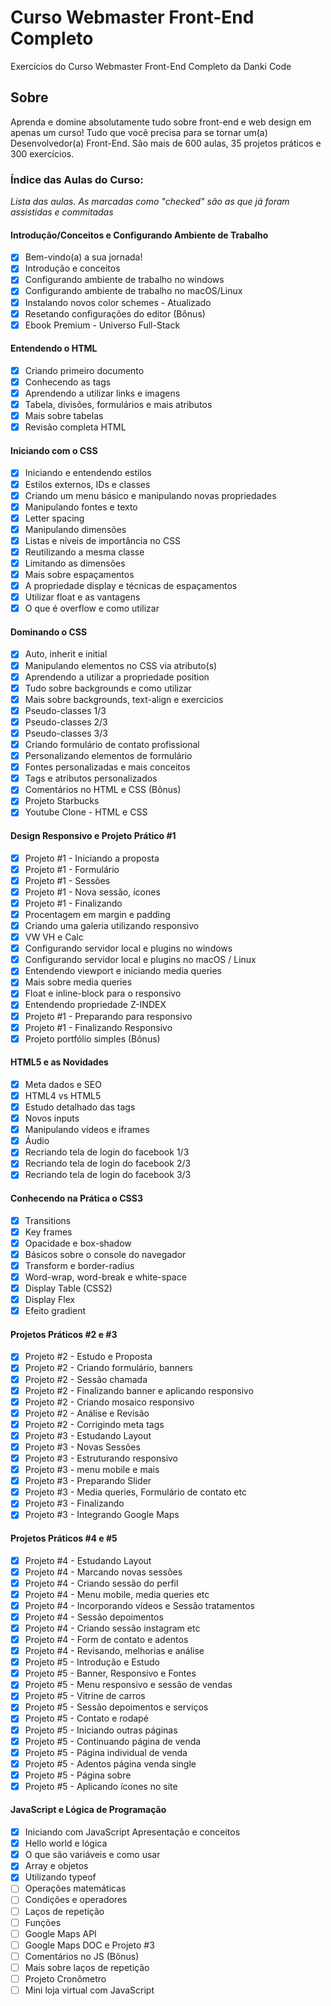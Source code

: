 # Curso Webmaster Front-End Completo
Exercícios do Curso Webmaster Front-End Completo da Danki Code

## Sobre

Aprenda e domine absolutamente tudo sobre front-end e web design em apenas um curso! Tudo que você precisa para se tornar um(a) Desenvolvedor(a) Front-End. São mais de 600 aulas, 35 projetos práticos e 300 exercícios.

### Índice das Aulas do Curso:
<p><em>Lista das aulas. As marcadas como "checked" são as que já foram assistidas e commitadas</em></p>

#### Introdução/Conceitos e Configurando Ambiente de Trabalho
- [x] Bem-vindo(a) a sua jornada!
- [x] Introdução e conceitos
- [x] Configurando ambiente de trabalho no windows
- [x] Configurando ambiente de trabalho no macOS/Linux
- [x] Instalando novos color schemes - Atualizado
- [x] Resetando configurações do editor (Bônus)
- [x] Ebook Premium - Universo Full-Stack

#### Entendendo o HTML
- [x] Criando primeiro documento
- [x] Conhecendo as tags
- [x] Aprendendo a utilizar links e imagens
- [x] Tabela, divisões, formulários e mais atributos
- [x] Mais sobre tabelas
- [x] Revisão completa HTML

#### Iniciando com o CSS
- [x] Iniciando e entendendo estilos
- [x] Estilos externos, IDs e classes
- [x] Criando um menu básico e manipulando novas propriedades
- [x] Manipulando fontes e texto
- [x] Letter spacing
- [x] Manipulando dimensões
- [x] Listas e níveis de importância no CSS
- [x] Reutilizando a mesma classe
- [x] Limitando as dimensões
- [x] Mais sobre espaçamentos
- [x] A propriedade display e técnicas de espaçamentos
- [x] Utilizar float e as vantagens
- [x] O que é overflow e como utilizar

#### Dominando o CSS
- [x] Auto, inherit e initial
- [x] Manipulando elementos no CSS via atributo(s)
- [x] Aprendendo a utilizar a propriedade position
- [x] Tudo sobre backgrounds e como utilizar
- [x] Mais sobre backgrounds, text-align e exercicios
- [x] Pseudo-classes 1/3
- [x] Pseudo-classes 2/3
- [x] Pseudo-classes 3/3
- [x] Criando formulário de contato profissional
- [x] Personalizando elementos de formulário
- [x] Fontes personalizadas e mais conceitos
- [x] Tags e atributos personalizados
- [x] Comentários no HTML e CSS (Bônus)
- [x] Projeto Starbucks
- [x] Youtube Clone - HTML e CSS

#### Design Responsivo e Projeto Prático #1
- [x] Projeto #1 - Iniciando a proposta
- [x] Projeto #1 - Formulário
- [x] Projeto #1 - Sessões
- [x] Projeto #1 - Nova sessão, ícones
- [x] Projeto #1 - Finalizando
- [x] Procentagem em margin e padding
- [x] Criando uma galeria utilizando responsivo
- [x] VW VH e Calc
- [x] Configurando servidor local e plugins no windows
- [x] Configurando servidor local e plugins no macOS / Linux
- [x] Entendendo viewport e iniciando media queries
- [x] Mais sobre media queries
- [x] Float e inline-block para o responsivo
- [x] Entendendo propriedade Z-INDEX
- [x] Projeto #1 - Preparando para responsivo
- [x] Projeto #1 - Finalizando Responsivo
- [x] Projeto portfólio simples (Bônus)

#### HTML5 e as Novidades
- [x] Meta dados e SEO
- [x] HTML4 vs HTML5
- [x] Estudo detalhado das tags
- [x] Novos inputs
- [x] Manipulando vídeos e iframes
- [x] Áudio
- [x] Recriando tela de login do facebook 1/3
- [x] Recriando tela de login do facebook 2/3
- [x] Recriando tela de login do facebook 3/3

#### Conhecendo na Prática o CSS3
- [x] Transitions
- [x] Key frames
- [x] Opacidade e box-shadow
- [x] Básicos sobre o console do navegador
- [x] Transform e border-radius
- [x] Word-wrap, word-break e white-space
- [x] Display Table (CSS2)
- [x] Display Flex
- [x] Efeito gradient

#### Projetos Práticos #2 e #3
- [x] Projeto #2 - Estudo e Proposta
- [x] Projeto #2 - Criando formulário, banners
- [x] Projeto #2 - Sessão chamada
- [x] Projeto #2 - Finalizando banner e aplicando responsivo
- [x] Projeto #2 - Criando mosaico responsivo
- [x] Projeto #2 - Análise e Revisão
- [x] Projeto #2 - Corrigindo meta tags
- [x] Projeto #3 - Estudando Layout
- [x] Projeto #3 - Novas Sessões
- [x] Projeto #3 - Estruturando responsivo
- [x] Projeto #3 - menu mobile e mais
- [x] Projeto #3 - Preparando Slider
- [x] Projeto #3 - Media queries, Formulário de contato etc
- [x] Projeto #3 - Finalizando
- [x] Projeto #3 - Integrando Google Maps

#### Projetos Práticos #4 e #5
- [x] Projeto #4 - Estudando Layout
- [x] Projeto #4 - Marcando novas sessões
- [x] Projeto #4 - Criando sessão do perfil
- [x] Projeto #4 - Menu mobile, media queries etc
- [x] Projeto #4 - Incorporando vídeos e Sessão tratamentos
- [x] Projeto #4 - Sessão depoimentos
- [x] Projeto #4 - Criando sessão instagram etc
- [x] Projeto #4 - Form de contato e adentos
- [x] Projeto #4 - Revisando, melhorias e análise
- [x] Projeto #5 - Introdução e Estudo
- [x] Projeto #5 - Banner, Responsivo e Fontes
- [x] Projeto #5 - Menu responsivo e sessão de vendas
- [x] Projeto #5 - Vitrine de carros
- [x] Projeto #5 - Sessão depoimentos e serviços
- [x] Projeto #5 - Contato e rodapé
- [x] Projeto #5 - Iniciando outras páginas
- [x] Projeto #5 - Continuando página de venda
- [x] Projeto #5 - Página individual de venda
- [x] Projeto #5 - Adentos página venda single
- [x] Projeto #5 - Página sobre
- [x] Projeto #5 - Aplicando ícones no site

#### JavaScript e Lógica de Programação
- [x] Iniciando com JavaScript  Apresentação e conceitos
- [x] Hello world e lógica
- [x] O que são variáveis e como usar
- [x] Array e objetos
- [x] Utilizando typeof
- [ ] Operações matemáticas
- [ ] Condições e operadores
- [ ] Laços de repetição
- [ ] Funções 
- [ ] Google Maps API
- [ ] Google Maps DOC e Projeto #3
- [ ] Comentários no JS (Bônus)
- [ ] Mais sobre laços de repetição
- [ ] Projeto Cronômetro
- [ ] Mini loja virtual com JavaScript
